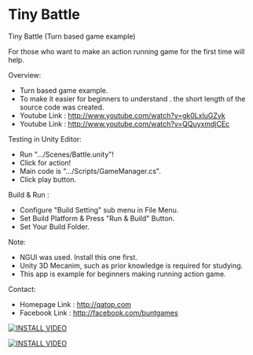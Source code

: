 Tiny Battle
===========

Tiny Battle (Turn based game example)

For those who want to make an action running game for the first time will help.

Overview:
- Turn based game example.
- To make it easier for beginners to understand .
  the short length of the source code was created.
- Youtube Link : http://www.youtube.com/watch?v=gk0LxluGZyk
- Youtube Link : http://www.youtube.com/watch?v=QQuyxmdjCEc

Testing in Unity Editor: 
- Run ".../Scenes/Battle.unity"!
- Click for action!
- Main code is ".../Scripts/GameManager.cs".
- Click play button.

Build & Run :
- Configure "Build Setting" sub menu in File Menu.
- Set Build Platform & Press "Run & Build" Button.
- Set Your Build Folder.

Note:
- NGUI was used. Install this one first.
- Unity 3D Mecanim, such as prior knowledge is required for studying.
- This app is example for beginners making running action game.

Contact:
- Homepage Link : http://qatop.com
- Facebook Link : http://facebook.com/buntgames


[![INSTALL VIDEO](http://img.youtube.com/vi/E7oWrSpjGls/0.jpg)](http://www.youtube.com/watch?v=E7oWrSpjGls)


[![INSTALL VIDEO](http://img.youtube.com/vi/9IcwD9ZB5nM/0.jpg)](http://www.youtube.com/watch?v=9IcwD9ZB5nM)
